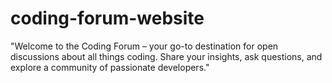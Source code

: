 # coding-forum-website
"Welcome to the Coding Forum – your go-to destination for open discussions about all things coding. Share your insights, ask questions, and explore a community of passionate developers."
